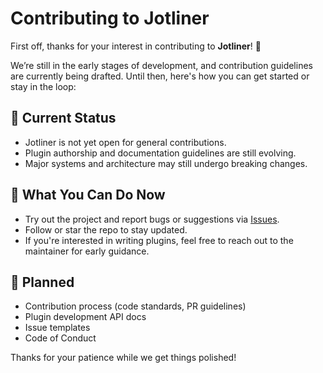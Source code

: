 # Contributing to Jotliner

First off, thanks for your interest in contributing to **Jotliner**! 🚀

We’re still in the early stages of development, and contribution guidelines are currently being drafted. Until then, here's how you can get started or stay in the loop:

## 🔧 Current Status
- Jotliner is not yet open for general contributions.
- Plugin authorship and documentation guidelines are still evolving.
- Major systems and architecture may still undergo breaking changes.

## 📝 What You Can Do Now
- Try out the project and report bugs or suggestions via [Issues](../../issues).
- Follow or star the repo to stay updated.
- If you're interested in writing plugins, feel free to reach out to the maintainer for early guidance.

## 📅 Planned
- Contribution process (code standards, PR guidelines)
- Plugin development API docs
- Issue templates
- Code of Conduct

Thanks for your patience while we get things polished!
